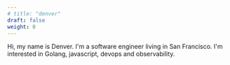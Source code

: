 ```yaml
---
# title: "denver"
draft: false
weight: 0
---
```


Hi, my name is Denver. I'm a software engineer living in San Francisco. I'm interested in Golang, javascript, devops and observability. 